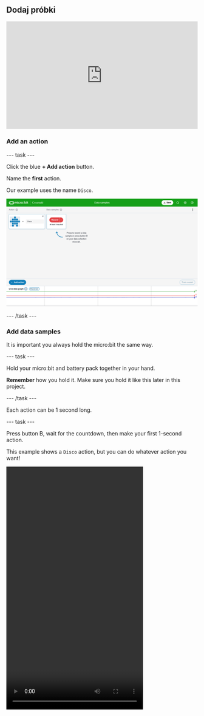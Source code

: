 ## Dodaj próbki

<html>
  <div style="position: relative; overflow: hidden; padding-top: 56.25%;">
    <iframe style="position: absolute; top: 0; left: 0; right: 0; width: 100%; height: 100%; border: none;" src="https://www.youtube.com/embed/wCOEoAI2X28?rel=0&cc_load_policy=1" allowfullscreen allow="accelerometer; autoplay; clipboard-write; encrypted-media; gyroscope; picture-in-picture; web-share"></iframe>
  </div>
</html>

### Add an action

\--- task ---

Click the blue **+ Add action** button.

Name the **first** action.

Our example uses the name `Disco`.

![Screenshot showing the name of an action](images/action.png)

\--- /task ---

### Add data samples

It is important you always hold the micro:bit the same way.

\--- task ---

Hold your micro:bit and battery pack together in your hand.

**Remember** how you hold it. Make sure you hold it like this later in this project.

\--- /task ---

Each action can be 1 second long.

\--- task ---

Press button B, wait for the countdown, then make your first 1-second action.

This example shows a `Disco` action, but you can do whatever action you want!

<video width="360" height="640" controls>
  <source src="images/disco.mp4" type="video/mp4" alt="A video of young person recording samples of a dance move">
  
Your browser does not support the video tag.
</video>

\--- /task ---

\--- task ---

Add more samples of your first action, until you have at least **10 samples**.

![Screenshot showing 10 samples of an action](images/disco10.png)

\--- /task ---

### Add a second action

\--- task ---

Click the blue **+ Add action** button.

Name the **second** action.

Our example uses the name `Floss`.

\--- /task ---

\--- task ---

Add samples of your second action, until you have at least **10 samples**.

This example shows a `Floss` action, but you can do whatever action you want!

<video width="360" height="640" controls>
  <source src="images/floss.mp4" type="video/mp4" alt="A video of young person recording samples of a dance move">
  
Your browser does not support the video tag.
</video>

\--- /task ---

